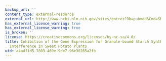 ```yaml
---
backup_url: ''
content_type: external-resource
external_url: http://www.ncbi.nlm.nih.gov/sites/entrez?Db=pubmed&Cmd=ShowDetailView&TermToSearch=17622537&ordinalpos=3&itool=EntrezSystem2.PEntrez.Pubmed.Pubmed_ResultsPanel.Pubmed_RVDocSum
has_external_licence_warning: true
has_external_license_warning: true
is_broken: ''
license: https://creativecommons.org/licenses/by-nc-sa/4.0/
title: Inhibition of the Gene Expression for Granule-bound Starch Synthase I by RNA
  Interference in Sweet Potato Plants
uid: a4adf1d5-7803-469e-9de7-96e30265a2fb
---
```

